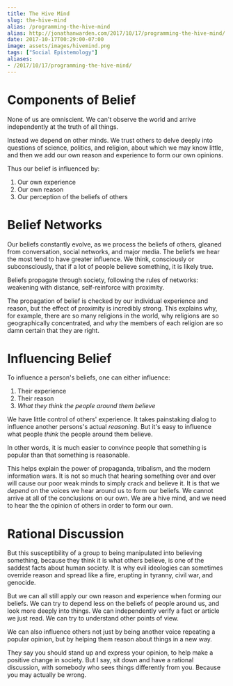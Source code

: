```yaml
---
title: The Hive Mind
slug: the-hive-mind
alias: /programming-the-hive-mind
alias: http://jonathanwarden.com/2017/10/17/programming-the-hive-mind/
date: 2017-10-17T00:29:00-07:00
image: assets/images/hivemind.png
tags: ["Social Epistemology"]
aliases:
- /2017/10/17/programming-the-hive-mind/
---
```


<h1>Components of Belief</h1>
None of us are omniscient. We can't observe the world and arrive independently at the truth of all things.

Instead we depend on other minds. We trust others to delve deeply into questions of science, politics, and religion, about which we may know little, and then we add our own reason and experience to form our own opinions.

Thus our belief is influenced by:

1. Our own experience
2. Our own reason
3. Our perception of the beliefs of others

<h1>Belief Networks</h1>
Our beliefs constantly evolve, as we process the beliefs of others, gleaned from conversation, social networks, and major media. The beliefs we hear the most tend to have greater influence. We think, consciously or subconsciously, that if a lot of people believe something, it is likely true.

Beliefs propagate through society, following the rules of networks: weakening with distance, self-reinforce with proximity.

The propagation of belief is checked by our individual experience and reason, but the effect of proximity is incredibly strong. This explains why, for example, there are so many religions in the world, why religions are so geographically concentrated, and why the members of each religion are so damn certain that they are right.

<h1>Influencing Belief</h1>

To influence a person's beliefs, one can either influence:

1. Their experience
2. Their reason
3. <em>What they think the people around them believe</em>

We have little control of others' experience. It takes painstaking dialog to influence another persons's actual <em>reasoning</em>. But it's easy to influence what people <em>think</em> the people around them believe.

In other words, it is much easier to convince people that something is popular than that something is reasonable.

This helps explain the power of propaganda, tribalism, and the modern information wars. It is not so much that hearing something over and over will cause our poor weak minds to simply crack and believe it. It is that we <em>depend</em> on the voices we hear around us to form our beliefs. We cannot arrive at all of the conclusions on our own. We are a hive mind, and we need to hear the the opinion of others in order to form our own.
<h1>Rational Discussion</h1>
But this susceptibility of a group to being manipulated into believing something, because they think it is what others believe, is one of the saddest facts about human society. It is why evil ideologies can sometimes override reason and spread like a fire, erupting in tyranny, civil war, and genocide.

But we can all still apply our own reason and experience when forming our beliefs. We can try to depend less on the beliefs of people around us, and look more deeply into things. We can independently verify a fact or article we just read. We can try to understand other points of view.

We can also influence others not just by being another voice repeating a popular opinion, but by helping them reason about things in a new way.

They say you should stand up and express your opinion, to help make a positive change in society. But I say, sit down and have a rational discussion, with somebody who sees things differently from you. Because you may actually be wrong.
